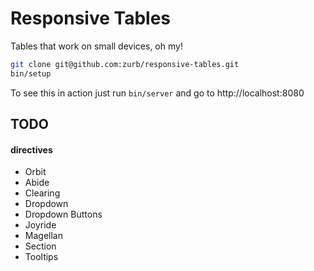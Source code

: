# Responsive Tables

Tables that work on small devices, oh my!

```bash
git clone git@github.com:zurb/responsive-tables.git
bin/setup
```

To see this in action just run `bin/server` and go to http://localhost:8080

## TODO

#### directives

  * Orbit
  * Abide
  * Clearing
  * Dropdown
  * Dropdown Buttons
  * Joyride
  * Magellan
  * Section
  * Tooltips
